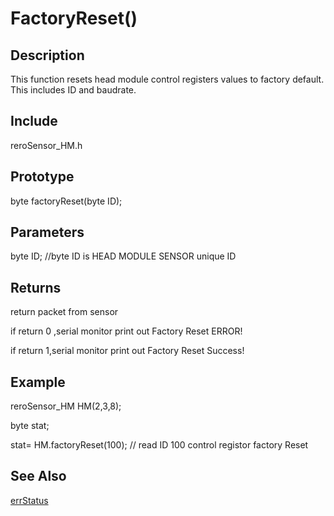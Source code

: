 # FactoryReset() #

## Description ##
This function resets head module control registers values to factory default. This includes ID and baudrate. 

## Include ##
reroSensor_HM.h

## Prototype ##
byte factoryReset(byte ID);

## Parameters ##
byte ID; //byte ID is HEAD MODULE SENSOR unique ID

## Returns ##
 return packet from sensor
 
if return 0 ,serial monitor print out Factory Reset ERROR!

if return 1,serial monitor print out Factory Reset Success!

## Example ##
reroSensor_HM HM(2,3,8);

byte stat;

stat= HM.factoryReset(100); // read ID 100 control registor factory Reset

## See Also ##

[errStatus](https://github.com/zhengkai1996/Cytron-Head-Module/blob/wiki/errStatus.md)

